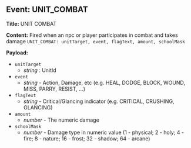 ## Event: UNIT_COMBAT

**Title:** UNIT COMBAT

**Content:**
Fired when an npc or player participates in combat and takes damage
`UNIT_COMBAT: unitTarget, event, flagText, amount, schoolMask`

**Payload:**
- `unitTarget`
  - *string* : UnitId
- `event`
  - *string* - Action, Damage, etc (e.g. HEAL, DODGE, BLOCK, WOUND, MISS, PARRY, RESIST, ...)
- `flagText`
  - *string* - Critical/Glancing indicator (e.g. CRITICAL, CRUSHING, GLANCING)
- `amount`
  - *number* - The numeric damage
- `schoolMask`
  - *number* - Damage type in numeric value (1 - physical; 2 - holy; 4 - fire; 8 - nature; 16 - frost; 32 - shadow; 64 - arcane)